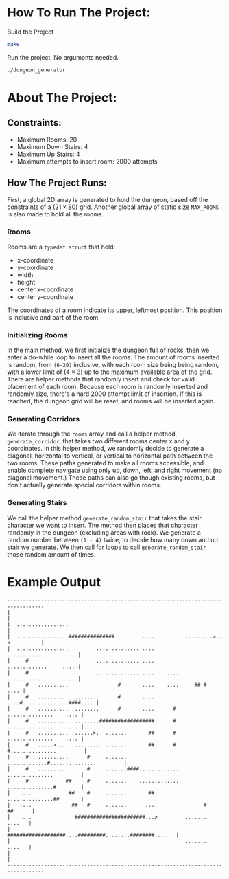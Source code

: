 # How To Run The Project:

Build the Project
```bash
make
```

Run the project. No arguments needed.
```bash
./dungeon_generator
```


# About The Project:

## Constraints:
- Maximum Rooms: 20
- Maximum Down Stairs: 4
- Maximum Up Stairs: 4
- Maximum attempts to insert room: 2000 attempts

## How The Project Runs:
First, a global 2D array is generated to hold the dungeon, based off the constraints of a $(21 \times 80)$ grid. Another global array of static size `MAX_ROOMS` is also made to hold all the rooms. 

### Rooms
Rooms are a `typedef struct` that hold:
- x-coordinate
- y-coordinate
- width
- height
- center x-coordinate
- center y-coordinate

The coordinates of a room indicate its upper, leftmost position. This position is inclusive and part of the room.

### Initializing Rooms
In the main method, we first initialize the dungeon full of rocks, then we enter a do-while loop to insert all the rooms. The amount of rooms inserted is random, from `(6-20)` inclusive, with each room size being being random, with a lower limit of $(4 \times 3)$ up to the maximum available area of the grid. There are helper methods that randomly insert and check for valid placement of each room. Because each room is randomly inserted and randomly size, there's a hard 2000 attempt limit of insertion. If this is reached, the dungeon grid will be reset, and rooms will be inserted again.

### Generating Corridors
We iterate through the `rooms` array and call a helper method, `generate_corridor`, that takes two different rooms center x and y coordinates. In this helper method, we randomly decide to generate a diagonal, horizontal to vertical, or vertical to horizontal path between the two rooms. These paths generated to make all rooms accessible, and enable complete navigate using only up, down, left, and right movement (no diagonal movement.) These paths can also go though existing rooms, but don't actually generate special corridors within rooms.

### Generating Stairs
We call the helper method `generate_random_stair` that takes the stair character we want to insert. The method then places that character randomly in the dungeon (excluding areas with rock). We generate a random number between `(1 - 4)` twice, to decide how many down and up stair we generate. We then call for loops to call `generate_random_stair` those random amount of times.

# Example Output
```plain
----------------------------------------------------------------------------------
|                                                                                |
|  .................                                                             |
|  .................###############         ....          .........>..<          |
|  .................         .............. ....          .............     .... |
|     #                      .............. ....          .............     .... |
|     #                      .............. ....    ....  .............     .... |
|     #   ..........                #       ....    ....     ## #           .... |
|     #   ..........  ........      #       ....    ....#...............####.... |
|     #   ..........  ........      #       ....      #  ...............    .... |
|     #   ..........  ........##################      #  ...............    .... |
|     #   ..........  ......>.  .......       ##      #  ...............    .... |
|     #   .....>....  ........  .......       ##      # #...............         |
|     #   ..........      #     .......    .............#...............         |
|     #   ..........      #     .......####............. ...............         |
|     #            ##     #     .......    ............. ...............#        |
|   ....            ##    #     .......       ##         ...............##       |
|   ....             ##   #     .......      ....               #        ##      |
|   ....              #######################...>         ........        ....   |
|                         ###################....#########........########....   |
|                                                         ........        ....   |
|                                                                                |
----------------------------------------------------------------------------------
```
